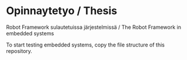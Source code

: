# Opinnaytetyo / Thesis
Robot Framework sulautetuissa järjestelmissä / The Robot Framework in embedded systems

To start testing embedded systems, copy the file structure of this repository. 
